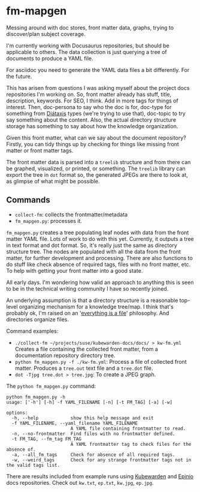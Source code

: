 # fm-mapgen

Messing around with doc stores, front matter data, graphs,
trying to discover/plan subject coverage.

I'm currently working with Docusaurus repositories,
but should be applicable to others.
The data collection is just querying a tree of documents to produce a YAML file.

For asciidoc you need to generate the YAML data files a bit differently.
For the future.

This has arisen from questions I was asking myself about the project docs repositories I'm working on.
So, front matter already has stuff, title, description, keywords.
For SEO, I think.
Add in more tags for things of interest.
Then, doc-persona to say who the doc is for,
doc-type for something from [Diátaxis](https://diataxis.fr) types (we're trying to use that),
doc-topic to try say something about the content.
Also, the actual directory structure storage has something to say about how the knowledge organization.

Given this front matter, what can we say about the document repository? Firstly, you can tidy things up by checking for things like missing front matter or front matter tags.

The front matter data is parsed into a `treelib` structure and from there can be graphed, visualized, or printed, or something.
The `treelib` library can export the tree in `dot` format so, the generated JPEGs are there to look at, as glimpse of what might be possible.

## Commands

- `collect-fm`: collects the frontmatter/metadata
- `fm_mapgen.py`: processes it.

`fm_mapgen.py` creates a tree populating leaf nodes with data from the front matter YAML file.
Lots of work to do with this yet.
Currently, it outputs a tree in text format and dot format.
So, it's really just the same as directory structure tree.
The nodes are populated with all the data from the front matter, for
further development and processing.
There are also functions to do stuff like check absence of required tags,
files with no front matter, etc.
To help with getting your front matter into a good state.

All early days.
I'm wondering how valid an approach to anything this is seen to be in the technical writing community I have so recently joined.

An underlying assumption is that a directory structure is a reasonable
top-level organizing mechanism for a knowledge tree/map.
I think that's probably ok, I'm raised on an '[everything is a file](https://en.wikipedia.org/wiki/Everything_is_a_file)' philosophy.
And directories organize files.

Command examples:

- `./collect-fm ~/projects/suse/kubewarden-docs/docs/ > kw-fm.yml`
Creates a file containing the collected front matter,
from a documentation repository directory tree.
- `python fm_mapgen.py -f ./kw-fm.yml`:
Process a file of collected front matter.
Produces a `tree.out` text file and a `tree.dot` file.
- `dot -Tjpg tree.dot > tree.jpg`:
To create a JPEG graph.

The `python fm_mapgen.py` command:

```console
python fm_mapgen.py -h
usage: ['-h'] [-h] -f YAML_FILENAME [-n] [-t FM_TAG] [-a] [-w]

options:
  -h, --help            show this help message and exit
  -f YAML_FILENAME, --yaml_filename YAML_FILENAME
                        A YAML file containing frontmatter to read.
  -n, --no-frontmatter  Find files with no frontmatter defined.
  -t FM_TAG, --fm_tag FM_TAG
                        A YAML frontmatter tag to check files for the absence of.
  -a, --all_fm_tags     Check for absence of all required tags.
  -w, --weird_tags      Check for any strange frontmatter tags not in the valid tags list.
```

There are results included from example runs using
[Kubewarden](https://github.com/kubewarden/docs) and
[Epinio](https://github.com/epinio/docs) docs repositories.
Check out `kw.txt`, `ep.txt`, `kw.jpg`, `ep.jpg`.

